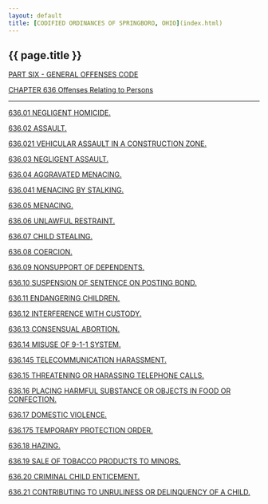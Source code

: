 ```yaml
---
layout: default 
title: [CODIFIED ORDINANCES OF SPRINGBORO, OHIO](index.html) 
---
```


{{ page.title }}
----------------

[PART SIX - GENERAL OFFENSES CODE](28a2a412.html)

[CHAPTER 636 Offenses Relating to Persons](304ca412.html)

---

[636.01 NEGLIGENT HOMICIDE.](3075a412.html)

[636.02 ASSAULT.](307aa412.html)

[636.021 VEHICULAR ASSAULT IN A CONSTRUCTION ZONE.](309aa412.html)

[636.03 NEGLIGENT ASSAULT.](30aca412.html)

[636.04 AGGRAVATED MENACING.](30b1a412.html)

[636.041 MENACING BY STALKING.](30b6a412.html)

[636.05 MENACING.](30dfa412.html)

[636.06 UNLAWFUL RESTRAINT.](30e5a412.html)

[636.07 CHILD STEALING.](30eea412.html)

[636.08 COERCION.](30f6a412.html)

[636.09 NONSUPPORT OF DEPENDENTS.](310fa412.html)

[636.10 SUSPENSION OF SENTENCE ON POSTING BOND.](311da412.html)

[636.11 ENDANGERING CHILDREN.](3121a412.html)

[636.12 INTERFERENCE WITH CUSTODY.](3139a412.html)

[636.13 CONSENSUAL ABORTION.](3144a412.html)

[636.14 MISUSE OF 9-1-1 SYSTEM.](314ea412.html)

[636.145 TELECOMMUNICATION HARASSMENT.](315fa412.html)

[636.15 THREATENING OR HARASSING TELEPHONE CALLS.](317ea412.html)

[636.16 PLACING HARMFUL SUBSTANCE OR OBJECTS IN FOOD OR
CONFECTION.](3181a412.html)

[636.17 DOMESTIC VIOLENCE.](3189a412.html)

[636.175 TEMPORARY PROTECTION ORDER.](31a3a412.html)

[636.18 HAZING.](31b4a412.html)

[636.19 SALE OF TOBACCO PRODUCTS TO MINORS.](31c2a412.html)

[636.20 CRIMINAL CHILD ENTICEMENT.](31e6a412.html)

[636.21 CONTRIBUTING TO UNRULINESS OR DELINQUENCY OF A
CHILD.](31f7a412.html)
